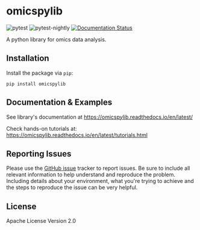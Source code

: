 # omicspylib
![pytest](https://github.com/dialectos-ai/omicspylib/actions/workflows/python-app.yml/badge.svg)  ![pytest-nightly](https://github.com/dialectos-ai/omicspylib/actions/workflows/python-nightly-tests.yml/badge.svg) [![Documentation Status](https://readthedocs.org/projects/omicspylib/badge/?version=latest)](https://omicspylib.readthedocs.io/en/latest/?badge=latest)


A python library for omics data analysis.


## Installation
Install the package via `pip`:

```shell
pip install omicspylib
```

## Documentation & Examples
See library's documentation at https://omicspylib.readthedocs.io/en/latest/

Check hands-on tutorials at: https://omicspylib.readthedocs.io/en/latest/tutorials.html

## Reporting Issues
Please use the [GitHub issue](https://github.com/dialectos-ai/omicspylib/issues) tracker to report issues. 
Be sure to include all relevant information to help understand
and reproduce the problem. Including details about your environment,
what you're trying to achieve and the steps to reproduce the issue 
can be very helpful.

## License
Apache License Version 2.0